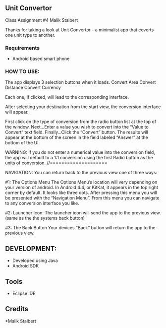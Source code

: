 ## Unit Convertor
Class Assignment #4
Malik Stalbert

Thanks for taking a look at Unit Convertor - a minimalist app that coverts one unit type to another.

### Requirements

* Android based smart phone


### HOW TO USE:

The app displays 3 selection buttons when it loads.
Convert Area
Convert Distance
Convert Currency

Each one, if clicked, will lead to the corresponding interface.

After selecting your destination from the start view, the conversion interface will appear.

First click on the type of conversion from the radio button list at the top of the window.
Next…Enter a value you wish to convert into the “Value to Convert” text field.
Finally…Click the “Convert” button.
The results will appear at the bottom of the screen in the field labeled ”Answer” at the bottom of the UI.

WARNING:
If you do not enter a numerical value into the conversion field, the app will default to a 1:1 conversion using the first Radio button as the units of conversion.
//====================

NAVIGATION:
You can return back to the previous view one of three ways:
 
#1: The Options Menu
The Options Menu’s location will very depending on your version of android.  In Android 4.4, or KitKat, it appears in the top right corner by default. It looks like three dots. After pressing this menu you will be presented with the “Navigation Menu”. From this menu you can navigate to any conversion interface you like.

#2: Launcher Icon:
The launcher icon will send the app to the previous view. (same as the the systems back button) 

#3: The Back Button
Your devices ”Back” button will return the app to the previous view.

## DEVELOPMENT:

* Developed using Java
* Android SDK


## Tools
* Eclipse IDE

## Credits
*Malik Stalbert
